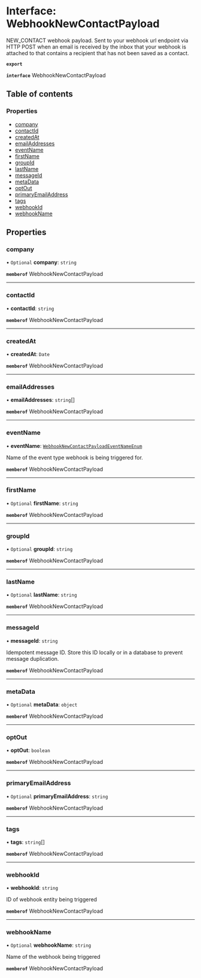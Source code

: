 # Interface: WebhookNewContactPayload

NEW_CONTACT webhook payload. Sent to your webhook url endpoint via HTTP POST when an email is received by the inbox that your webhook is attached to that contains a recipient that has not been saved as a contact.

**`export`**

**`interface`** WebhookNewContactPayload

## Table of contents

### Properties

- [company](WebhookNewContactPayload.md#company)
- [contactId](WebhookNewContactPayload.md#contactid)
- [createdAt](WebhookNewContactPayload.md#createdat)
- [emailAddresses](WebhookNewContactPayload.md#emailaddresses)
- [eventName](WebhookNewContactPayload.md#eventname)
- [firstName](WebhookNewContactPayload.md#firstname)
- [groupId](WebhookNewContactPayload.md#groupid)
- [lastName](WebhookNewContactPayload.md#lastname)
- [messageId](WebhookNewContactPayload.md#messageid)
- [metaData](WebhookNewContactPayload.md#metadata)
- [optOut](WebhookNewContactPayload.md#optout)
- [primaryEmailAddress](WebhookNewContactPayload.md#primaryemailaddress)
- [tags](WebhookNewContactPayload.md#tags)
- [webhookId](WebhookNewContactPayload.md#webhookid)
- [webhookName](WebhookNewContactPayload.md#webhookname)

## Properties

### <a id="company" name="company"></a> company

• `Optional` **company**: `string`

**`memberof`** WebhookNewContactPayload

___

### <a id="contactid" name="contactid"></a> contactId

• **contactId**: `string`

**`memberof`** WebhookNewContactPayload

___

### <a id="createdat" name="createdat"></a> createdAt

• **createdAt**: `Date`

**`memberof`** WebhookNewContactPayload

___

### <a id="emailaddresses" name="emailaddresses"></a> emailAddresses

• **emailAddresses**: `string`[]

**`memberof`** WebhookNewContactPayload

___

### <a id="eventname" name="eventname"></a> eventName

• **eventName**: [`WebhookNewContactPayloadEventNameEnum`](../enums/WebhookNewContactPayloadEventNameEnum.md)

Name of the event type webhook is being triggered for.

**`memberof`** WebhookNewContactPayload

___

### <a id="firstname" name="firstname"></a> firstName

• `Optional` **firstName**: `string`

**`memberof`** WebhookNewContactPayload

___

### <a id="groupid" name="groupid"></a> groupId

• `Optional` **groupId**: `string`

**`memberof`** WebhookNewContactPayload

___

### <a id="lastname" name="lastname"></a> lastName

• `Optional` **lastName**: `string`

**`memberof`** WebhookNewContactPayload

___

### <a id="messageid" name="messageid"></a> messageId

• **messageId**: `string`

Idempotent message ID. Store this ID locally or in a database to prevent message duplication.

**`memberof`** WebhookNewContactPayload

___

### <a id="metadata" name="metadata"></a> metaData

• `Optional` **metaData**: `object`

**`memberof`** WebhookNewContactPayload

___

### <a id="optout" name="optout"></a> optOut

• **optOut**: `boolean`

**`memberof`** WebhookNewContactPayload

___

### <a id="primaryemailaddress" name="primaryemailaddress"></a> primaryEmailAddress

• `Optional` **primaryEmailAddress**: `string`

**`memberof`** WebhookNewContactPayload

___

### <a id="tags" name="tags"></a> tags

• **tags**: `string`[]

**`memberof`** WebhookNewContactPayload

___

### <a id="webhookid" name="webhookid"></a> webhookId

• **webhookId**: `string`

ID of webhook entity being triggered

**`memberof`** WebhookNewContactPayload

___

### <a id="webhookname" name="webhookname"></a> webhookName

• `Optional` **webhookName**: `string`

Name of the webhook being triggered

**`memberof`** WebhookNewContactPayload
